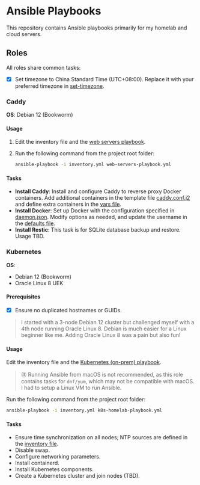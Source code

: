 # Ansible Playbooks
This repository contains Ansible playbooks primarily for my homelab and cloud servers.

## Roles
All roles share common tasks:
- [x] Set timezone to China Standard Time (UTC+08:00). Replace it with your preferred timezone in [set-timezone](set-timezone.yml).

### Caddy
**OS**: Debian 12 (Bookworm)

#### Usage
1. Edit the inventory file and the [web servers playbook](web-servers-playbook.yml).
2. Run the following command from the project root folder:

   ```bash
   ansible-playbook -i inventory.yml web-servers-playbook.yml
   ```

#### Tasks
- **Install Caddy**: Install and configure Caddy to reverse proxy Docker containers. Add additional containers in the template file [caddy.conf.j2](roles/caddy/templates/caddy.conf.j2) and define extra containers in the [vars file](roles/caddy/vars/main.yml).
- **Install Docker**: Set up Docker with the configuration specified in [daemon.json](roles/caddy/templates/docker.conf.j2). Modify options as needed, and update the username in the [defaults file](roles/caddy/defaults/main.yml).
- **Install Restic**: This task is for SQLite database backup and restore. Usage TBD.

### Kubernetes
**OS**:
- Debian 12 (Bookworm)
- Oracle Linux 8 UEK

#### Prerequisites
- [x] Ensure no duplicated hostnames or GUIDs.

> I started with a 3-node Debian 12 cluster but challenged myself with a 4th node running Oracle Linux 8. Debian is much easier for a Linux beginner like me. Adding Oracle Linux 8 was a pain but also fun!

#### Usage
Edit the inventory file and the [Kubernetes (on-prem) playbook](k8s-homelab-playbook.yml).
> ㊟ Running Ansible from macOS is not recommended, as this role contains tasks for `dnf/yum`, which may not be compatible with macOS. I had to setup a Linux VM to run Ansible.

   Run the following command from the project root folder:

   ```bash
   ansible-playbook -i inventory.yml k8s-homelab-playbook.yml
   ```

#### Tasks
- Ensure time synchronization on all nodes; NTP sources are defined in the [inventory file](inventory.yml).
- Disable swap.
- Configure networking parameters.
- Install containerd.
- Install Kubernetes components.
- Create a Kubernetes cluster and join nodes (TBD).

